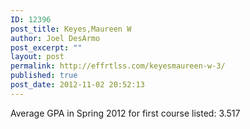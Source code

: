 ```yaml
---
ID: 12396
post_title: Keyes,Maureen W
author: Joel DesArmo
post_excerpt: ""
layout: post
permalink: http://effrtlss.com/keyesmaureen-w-3/
published: true
post_date: 2012-11-02 20:52:13
---
```

<p>Average GPA in Spring 2012 for first course listed: 3.517</p>